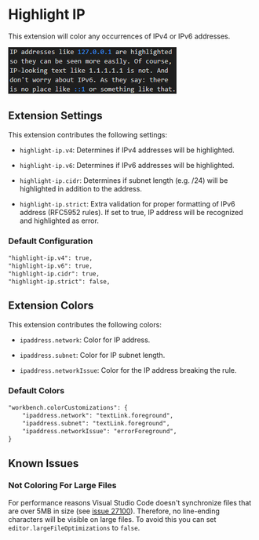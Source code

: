 Highlight IP
============

This extension will color any occurrences of IPv4 or IPv6 addresses.

![Screenshot](https://raw.githubusercontent.com/medo64/highlight-ip/master/images/screenshot.png)


## Extension Settings

This extension contributes the following settings:

* `highlight-ip.v4`: Determines if IPv4 addresses will be highlighted.

* `highlight-ip.v6`: Determines if IPv6 addresses will be highlighted.

* `highlight-ip.cidr`: Determines if subnet length (e.g. /24) will be
                       highlighted in addition to the address.

* `highlight-ip.strict`: Extra validation for proper formatting of IPv6 address
                         (RFC5952 rules). If set to true, IP address will be
                         recognized and highlighted as error.


### Default Configuration

    "highlight-ip.v4": true,
    "highlight-ip.v6": true,
    "highlight-ip.cidr": true,
    "highlight-ip.strict": false,


## Extension Colors

This extension contributes the following colors:

* `ipaddress.network`: Color for IP address.

* `ipaddress.subnet`: Color for IP subnet length.

* `ipaddress.networkIssue`: Color for the IP address breaking the rule.


### Default Colors

    "workbench.colorCustomizations": {
        "ipaddress.network": "textLink.foreground",
        "ipaddress.subnet": "textLink.foreground",
        "ipaddress.networkIssue": "errorForeground",
    }


## Known Issues

### Not Coloring For Large Files

For performance reasons Visual Studio Code doesn't synchronize files that are
over 5MB in size (see [issue 27100](https://github.com/Microsoft/vscode/issues/27100)).
Therefore, no line-ending characters will be visible on large files. To avoid
this you can set `editor.largeFileOptimizations` to `false`.
